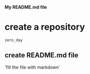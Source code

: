 **My README.md file**
# create a repository 
`zero_day`
## create README.md file
'fill the file with markdown'
